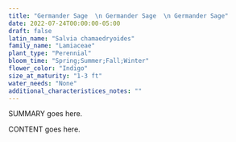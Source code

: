 ```yaml
---
title: "Germander Sage  \n Germander Sage  \n Germander Sage"
date: 2022-07-24T00:00:00-05:00
draft: false
latin_name: "Salvia chamaedryoides"
family_name: "Lamiaceae"
plant_type: "Perennial"
bloom_time: "Spring;Summer;Fall;Winter"
flower_color: "Indigo"
size_at_maturity: "1-3 ft"
water_needs: "None"
additional_characteristices_notes: ""
---
```


SUMMARY goes here.

<!--more-->

CONTENT goes here.